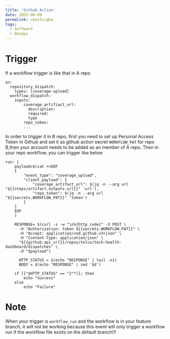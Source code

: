 ```yaml
---
title: 'Github Action'
date: 2025-08-09
permalink: /posts/gha
tags:
  - Software
  - Devops
---
```


# Trigger
If a workflow trigger is like that in A repo
```
on:
  repository_dispatch:
    types: [coverage-upload]
  workflow_dispatch:
    inputs:
        coverage_artifiact_url:
          description:
          required:
          type
        repo_token:
        ...
```

In order to trigger it in B repo, first you need to set up Personal Access Token in Github and set it as github action secret `WORKFLOW_PAT` for repo B,then your account needs to be added as an member of A repo.
Then in your repo workflow, you can trigger like below
```
run: |
    payload=$(cat <<EOF
    {
        "event_type": "coverage_upload",
        "client_payload": {
            "coverage_artifact_url": $(jq -n --arg url "${{steps/artifact.outputs.url}}" 'url'),
            "repo_token": $(jq -n --arg url "${{secrets.WORKFLOW_PAT}}" 'token')
        }
    }
    EOF
    )

    RESPONSE= $(curl -s -w "\n%{http_code}" -X POST \
      -H "Authorization: token ${{secrets.WORKFLOW_PAT}}" \
      -H "Accept: application/vnd.github.v3+json" \
      -H "Content-Type: application/json" \
      "${{github.api_url}}/repos/telus/tech-health-dashboard/dispatches" \
      -d "$payload")

      HTTP_STATUS = $(echo "RESPONSE" | tail -n1)
      BODY = $(echo "RESPONSE" | sed '$d')

    if [["$HTTP_STATUS" == "2"*]]; then
        echo "Success"
    else
        echo "Failure"
```


# Note
When your trigger is `workflow_run` and the workflow is in your feature branch, it will not be working because this event will only trigger a workflow run if the workflow file exists on the default branch!!!

